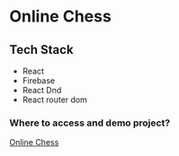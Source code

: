 # Online Chess

## Tech Stack

* React
* Firebase
* React Dnd
* React router dom

### Where to access and demo project?

[Online Chess](https://www.https://onlinechessproj.web.app/)
